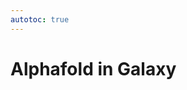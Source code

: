 ```yaml
---
autotoc: true
---
```


<slot name="/events/gcc2024/header" />
<div class="text-center">

# Alphafold in Galaxy

</div>
